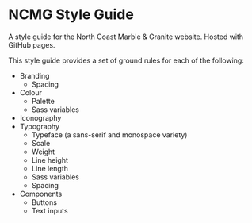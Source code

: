 
# NCMG Style Guide

A style guide for the North Coast Marble &amp; Granite website. Hosted with GitHub pages.

This style guide provides a set of ground rules for each of the following:

* Branding
  - Spacing
* Colour
  - Palette
  - Sass variables
* Iconography
* Typography
  - Typeface (a sans-serif and monospace variety)
  - Scale
  - Weight
  - Line height
  - Line length
  - Sass variables
  - Spacing
* Components
  - Buttons
  - Text inputs
